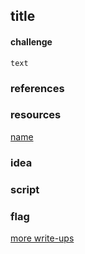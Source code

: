 ## title
#### challenge
```
text
```

### references
### resources
[name](rellink)

### idea

### script

### flag

[more write-ups](../../)
